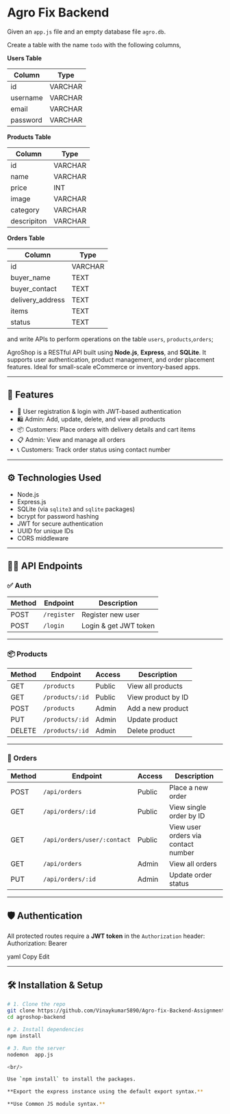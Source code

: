 # Agro Fix Backend 

Given an `app.js` file and an empty database file `agro.db`.

Create a table with the name `todo` with the following columns,

**Users Table**

| Column   | Type    |
| -------- | ------- |
| id       | VARCHAR |
| username | VARCHAR |
| email    | VARCHAR |
| password | VARCHAR |


**Products Table**

| Column     | Type    |
| ---------- | ------- |
| id         | VARCHAR |
| name       | VARCHAR |
| price      |  INT    | 
| image      | VARCHAR |
| category   | VARCHAR |
| descripiton| VARCHAR |  

**Orders Table**

| Column           | Type    |
| ---------------- | ------- |
| id               | VARCHAR |
| buyer_name       | TEXT    |
| buyer_contact    | TEXT    | 
| delivery_address | TEXT    |
| items            | TEXT    |
| status           | TEXT    |



and write APIs to perform operations on the table `users`, `products`,`orders`;


AgroShop is a RESTful API built using **Node.js**, **Express**, and **SQLite**. It supports user authentication, product management, and order placement features. Ideal for small-scale eCommerce or inventory-based apps.

---

## 🚀 Features

- 🔐 User registration & login with JWT-based authentication
- 🛍️ Admin: Add, update, delete, and view all products
- 📦 Customers: Place orders with delivery details and cart items
- 📋 Admin: View and manage all orders
- 📞 Customers: Track order status using contact number

---

## ⚙️ Technologies Used

- Node.js
- Express.js
- SQLite (via `sqlite3` and `sqlite` packages)
- bcrypt for password hashing
- JWT for secure authentication
- UUID for unique IDs
- CORS middleware

---

## 🧑‍💻 API Endpoints

### ✅ Auth
| Method | Endpoint       | Description          |
|--------|----------------|----------------------|
| POST   | `/register`     | Register new user    |
| POST   | `/login`        | Login & get JWT token|

---

### 📦 Products

| Method | Endpoint            | Access | Description              |
|--------|---------------------|--------|--------------------------|
| GET    | `/products`          | Public | View all products        |
| GET    | `/products/:id`      | Public | View product by ID       |
| POST   | `/products`          | Admin  | Add a new product        |
| PUT    | `/products/:id`      | Admin  | Update product           |
| DELETE | `/products/:id`      | Admin  | Delete product           |

---

### 🛒 Orders

| Method | Endpoint                     | Access      | Description                        |
|--------|------------------------------|-------------|------------------------------------|
| POST   | `/api/orders`                | Public      | Place a new order                  |
| GET    | `/api/orders/:id`            | Public      | View single order by ID            |
| GET    | `/api/orders/user/:contact`  | Public      | View user orders via contact number|
| GET    | `/api/orders`                | Admin       | View all orders                    |
| PUT    | `/api/orders/:id`            | Admin       | Update order status                |

---

## 🛡️ Authentication

All protected routes require a **JWT token** in the `Authorization` header:
Authorization: Bearer <token>

yaml
Copy
Edit

---

## 🛠️ Installation & Setup

```bash
# 1. Clone the repo
git clone https://github.com/Vinaykumar5890/Agro-fix-Backend-Assignment-
cd agroshop-backend

# 2. Install dependencies
npm install

# 3. Run the server
nodemon  app.js

<br/>

Use `npm install` to install the packages.

**Export the express instance using the default export syntax.**

**Use Common JS module syntax.**
